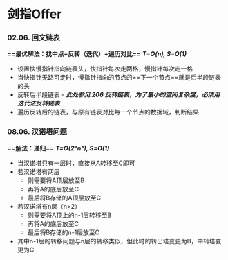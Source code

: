 # 剑指Offer

### 02.06. 回文链表

**==最优解法：找中点+反转（迭代）+遍历对比==**	 ***T=O(n), S=O(1)***

+ 设置快慢指针指向链表头，快指针每次走两格，慢指针每次走一格
+ 当快指针无路可走时，慢指针指向的节点的==下一个节点==就是后半段链表的头
+ 反转后半段链表 - ***此处参见 206 反转链表，为了最小的空间复杂度，必须用迭代法反转链表***
+ 遍历反转后的链表，与原有链表对比每一个节点的数据域，判断结果

### 08.06. 汉诺塔问题

**==解法：递归==**	 ***T=O(2^n^), S=O(1)***

+ 当汉诺塔只有一层时，直接从A转移至C即可
+ 若汉诺塔有两层
  + 则需要将A顶层放至B
  + 再将A的底层放至C
  + 最后将B存储的A顶层放至C
+ 若汉诺塔有n层（n>2）
  + 则需要将A顶上的n-1层转移至B
  + 再将A的底层放至C
  + 最后将B存储的n-1层放至C
+ 其中n-1层的转移问题与n层的转移类似，但此时的转出塔变更为B，中转塔变更为C

